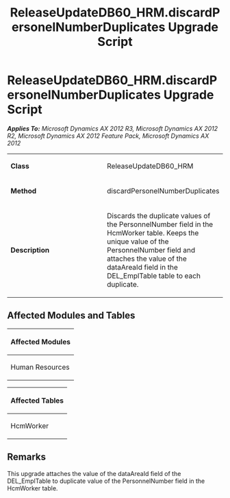 ﻿---
title: ReleaseUpdateDB60_HRM.discardPersonelNumberDuplicates Upgrade Script
TOCTitle: ReleaseUpdateDB60_HRM.discardPersonelNumberDuplicates Upgrade Script
ms:assetid: b49e3888-ebf8-606f-a48b-b450fd6a56bb
ms:mtpsurl: https://msdn.microsoft.com/en-us/library/JJ736979(v=AX.60)
ms:contentKeyID: 49710663
ms.date: 05/18/2015
mtps_version: v=AX.60
---

# ReleaseUpdateDB60\_HRM.discardPersonelNumberDuplicates Upgrade Script 


_**Applies To:** Microsoft Dynamics AX 2012 R3, Microsoft Dynamics AX 2012 R2, Microsoft Dynamics AX 2012 Feature Pack, Microsoft Dynamics AX 2012_

<table>
<colgroup>
<col style="width: 50%" />
<col style="width: 50%" />
</colgroup>
<tbody>
<tr class="odd">
<td><p><strong>Class</strong></p></td>
<td><p>ReleaseUpdateDB60_HRM</p></td>
</tr>
<tr class="even">
<td><p><strong>Method</strong></p></td>
<td><p>discardPersonelNumberDuplicates</p></td>
</tr>
<tr class="odd">
<td><p><strong>Description</strong></p></td>
<td><p>Discards the duplicate values of the PersonnelNumber field in the HcmWorker table. Keeps the unique value of the PersonnelNumber field and attaches the value of the dataAreaId field in the DEL_EmplTable table to each duplicate.</p></td>
</tr>
</tbody>
</table>


## Affected Modules and Tables

<table>
<colgroup>
<col style="width: 100%" />
</colgroup>
<thead>
<tr class="header">
<th><p>Affected Modules</p></th>
</tr>
</thead>
<tbody>
<tr class="odd">
<td><p>Human Resources</p></td>
</tr>
</tbody>
</table>


<table>
<colgroup>
<col style="width: 100%" />
</colgroup>
<thead>
<tr class="header">
<th><p>Affected Tables</p></th>
</tr>
</thead>
<tbody>
<tr class="odd">
<td><p>HcmWorker</p></td>
</tr>
</tbody>
</table>


## Remarks

This upgrade attaches the value of the dataAreaId field of the DEL\_EmplTable to duplicate value of the PersonnelNumber field in the HcmWorker table.

  



